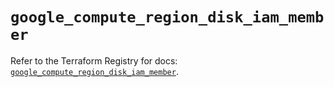 # `google_compute_region_disk_iam_member`

Refer to the Terraform Registry for docs: [`google_compute_region_disk_iam_member`](https://registry.terraform.io/providers/hashicorp/google/6.14.1/docs/resources/compute_region_disk_iam_member).
